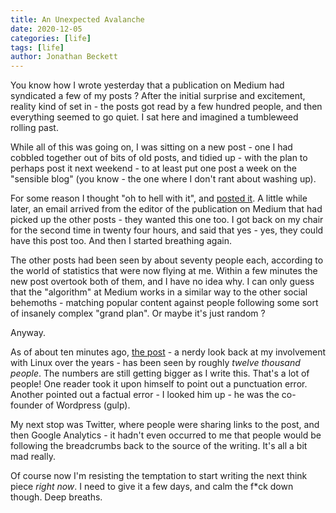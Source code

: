 ```yaml
---
title: An Unexpected Avalanche
date: 2020-12-05
categories: [life]
tags: [life]
author: Jonathan Beckett
---
```


You know how I wrote yesterday that a publication on Medium had syndicated a few of my posts ? After the initial surprise and excitement, reality kind of set in - the posts got read by a few hundred people, and then everything seemed to go quiet. I sat here and imagined a tumbleweed rolling past.

While all of this was going on, I was sitting on a new post - one I had cobbled together out of bits of old posts, and tidied up - with the plan to perhaps post it next weekend - to at least put one post a week on the "sensible blog" (you know - the one where I don't rant about washing up).

For some reason I thought "oh to hell with it", and [posted it](https://jonbeckett.com/choosing-linux). A little while later, an email arrived from the editor of the publication on Medium that had picked up the other posts - they wanted this one too. I got back on my chair for the second time in twenty four hours, and said that yes - yes, they could have this post too. And then I started breathing again.

The other posts had been seen by about seventy people each, according to the world of statistics that were now flying at me. Within a few minutes the new post overtook both of them, and I have no idea why. I can only guess that the "algorithm" at Medium works in a similar way to the other social behemoths - matching popular content against people following some sort of insanely complex "grand plan". Or maybe it's just random ?

Anyway.

As of about ten minutes ago, [the post](https://medium.com/swlh/choosing-linux-f5c54b0b833f) - a nerdy look back at my involvement with Linux over the years - has been seen by roughly *twelve thousand people*. The numbers are still getting bigger as I write this. That's a lot of people! One reader took it upon himself to point out a punctuation error. Another pointed out a factual error - I looked him up - he was the co-founder of Wordpress (gulp).

My next stop was Twitter, where people were sharing links to the post, and then Google Analytics - it hadn't even occurred to me that people would be following the breadcrumbs back to the source of the writing. It's all a bit mad really.

Of course now I'm resisting the temptation to start writing the next think piece *right now*. I need to give it a few days, and calm the f*ck down though. Deep breaths.